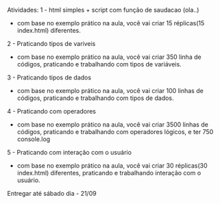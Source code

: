 Atividades:
1 - html simples + script com função de saudacao (ola..)
 - com base no exemplo prático na aula, você vai criar 15 réplicas(15 index.html) diferentes.

2 - Praticando tipos de variveis
 - com base no exemplo prático na aula, você vai criar 350 linha de códigos, praticando e trabalhando com tipos de variáveis.

3 - Praticando tipos de dados
 - com base no exemplo prático na aula, você vai criar 100 linhas de códigos, praticando e trabalhando com tipos de dados.

4 - Praticando com operadores
 - com base no exemplo prático na aula, você vai criar 3500 linhas de códigos, praticando e trabalhando com operadores lógicos, e ter 750 console.log

5 - Praticando com interação com o usuário
 - com base no exemplo prático na aula, você vai criar 30 réplicas(30 index.html) diferentes, praticando e trabalhando interação com o usuário.

Entregar até sábado dia - 21/09